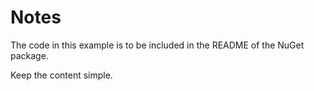 # Notes
The code in this example is to be included in the README of the NuGet package.

Keep the content simple.

